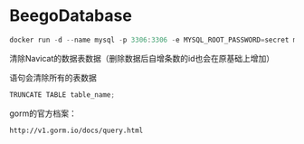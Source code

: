 # BeegoDatabase
```javascript
docker run -d --name mysql -p 3306:3306 -e MYSQL_ROOT_PASSWORD=secret mysql:latest
```

清除Navicat的数据表数据（删除数据后自增条数的id也会在原基础上增加）

语句会清除所有的表数据

```javascript
TRUNCATE TABLE table_name;
```

gorm的官方档案：

```golang
http://v1.gorm.io/docs/query.html
```
